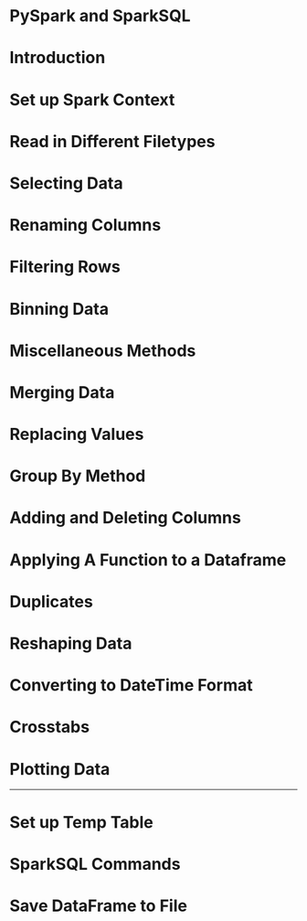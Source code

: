# PySpark and SparkSQL

# Introduction

# Set up Spark Context

# Read in Different Filetypes

# Selecting Data

# Renaming Columns

# Filtering Rows

# Binning Data

# Miscellaneous Methods

# Merging Data

# Replacing Values

# Group By Method

# Adding and Deleting Columns

# Applying A Function to a Dataframe

# Duplicates

# Reshaping Data

# Converting to DateTime Format

# Crosstabs

# Plotting Data

----------------------------------------
# Set up Temp Table

# SparkSQL Commands

# Save DataFrame to File

# 




